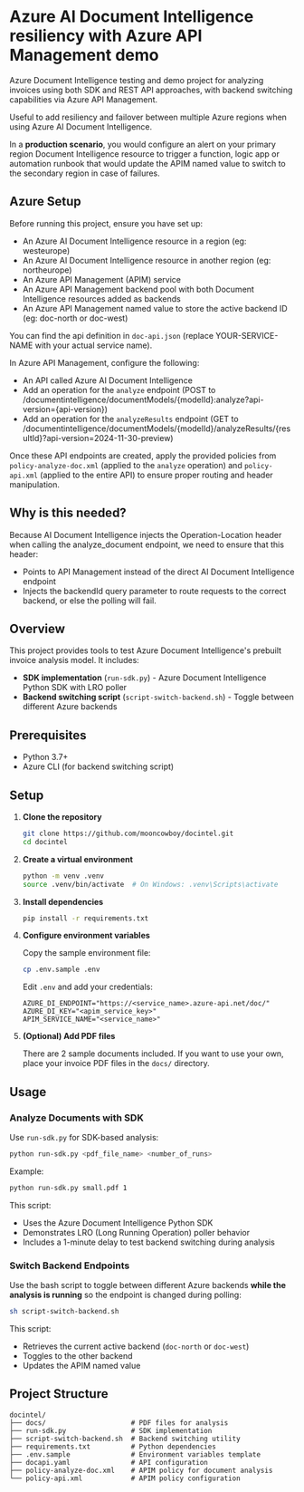 # Azure AI Document Intelligence resiliency with Azure API Management demo

Azure Document Intelligence testing and demo project for analyzing invoices using both SDK and REST API approaches, with backend switching capabilities via Azure API Management. 

Useful to add resiliency and failover between multiple Azure regions when using Azure AI Document Intelligence.

In a **production scenario**, you would configure an alert on your primary region Document Intelligence resource to trigger a function, logic app or automation runbook that would update the APIM named value to switch to the secondary region in case of failures. 

## Azure Setup

Before running this project, ensure you have set up:

- An Azure AI Document Intelligence resource in a region (eg: westeurope)
- An Azure AI Document Intelligence resource in another region (eg: northeurope)
- An Azure API Management (APIM) service
- An Azure API Management backend pool with both Document Intelligence resources added as backends
- An Azure API Management named value to store the active backend ID (eg: doc-north or doc-west)

You can find the api definition in `doc-api.json` (replace YOUR-SERVICE-NAME with your actual service name).

In Azure API Management, configure the following:

- An API called Azure AI Document Intelligence
- Add an operation for the `analyze` endpoint (POST to /documentintelligence/documentModels/{modelId}:analyze?api-version={api-version})
- Add an operation for the `analyzeResults` endpoint (GET to /documentintelligence/documentModels/{modelId}/analyzeResults/{resultId}?api-version=2024-11-30-preview)

Once these API endpoints are created, apply the provided policies from `policy-analyze-doc.xml` (applied to the `analyze` operation) and `policy-api.xml` (applied to the entire API) to ensure proper routing and header manipulation.

## Why is this needed?

Because AI Document Intelligence injects the Operation-Location header when calling the analyze_document endpoint, we need to ensure that this header:

- Points to API Management instead of the direct AI Document Intelligence endpoint
- Injects the backendId query parameter to route requests to the correct backend, or else the polling will fail.


## Overview

This project provides tools to test Azure Document Intelligence's prebuilt invoice analysis model. It includes:

- **SDK implementation** (`run-sdk.py`) - Azure Document Intelligence Python SDK with LRO poller
- **Backend switching script** (`script-switch-backend.sh`) - Toggle between different Azure backends

## Prerequisites

- Python 3.7+
- Azure CLI (for backend switching script)

## Setup

1. **Clone the repository**
   ```bash
   git clone https://github.com/mooncowboy/docintel.git
   cd docintel
   ```

2. **Create a virtual environment**
   ```bash
   python -m venv .venv
   source .venv/bin/activate  # On Windows: .venv\Scripts\activate
   ```

3. **Install dependencies**
   ```bash
   pip install -r requirements.txt
   ```

4. **Configure environment variables**
   
   Copy the sample environment file:
   ```bash
   cp .env.sample .env
   ```
   
   Edit `.env` and add your credentials:
   ```
   AZURE_DI_ENDPOINT="https://<service_name>.azure-api.net/doc/"
   AZURE_DI_KEY="<apim_service_key>"
   APIM_SERVICE_NAME="<service_name>"
   ```

5. **(Optional) Add PDF files**
   
   There are 2 sample documents included. If you want to use your own, place your invoice PDF files in the `docs/` directory.

## Usage

### Analyze Documents with SDK

Use `run-sdk.py` for SDK-based analysis:

```bash
python run-sdk.py <pdf_file_name> <number_of_runs>
```

Example:
```bash
python run-sdk.py small.pdf 1
```

This script:
- Uses the Azure Document Intelligence Python SDK
- Demonstrates LRO (Long Running Operation) poller behavior
- Includes a 1-minute delay to test backend switching during analysis

### Switch Backend Endpoints

Use the bash script to toggle between different Azure backends **while the analysis is running** so the endpoint is changed during polling:

```bash
sh script-switch-backend.sh
```

This script:
- Retrieves the current active backend (`doc-north` or `doc-west`)
- Toggles to the other backend
- Updates the APIM named value

## Project Structure

```
docintel/
├── docs/                     # PDF files for analysis
├── run-sdk.py                # SDK implementation
├── script-switch-backend.sh  # Backend switching utility
├── requirements.txt          # Python dependencies
├── .env.sample               # Environment variables template
├── docapi.yaml               # API configuration
├── policy-analyze-doc.xml    # APIM policy for document analysis
└── policy-api.xml            # APIM policy configuration
```

